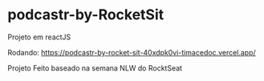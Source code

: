 # podcastr-by-RocketSit

Projeto em reactJS

Rodando: https://podcastr-by-rocket-sit-40xdpk0vi-timacedoc.vercel.app/

Projeto Feito baseado na semana NLW do RocktSeat
